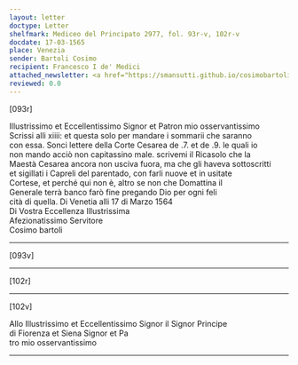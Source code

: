 ```yaml
---
layout: letter
doctype: Letter
shelfmark: Mediceo del Principato 2977, fol. 93r-v, 102r-v
docdate: 17-03-1565
place: Venezia
sender: Bartoli Cosimo
recipient: Francesco I de' Medici
attached_newsletter: <a href="https://smansutti.github.io/cosimobartoli/texts/3079_070,3079_071/">3079_070,3079_071</a>
reviewed: 0.0
---
```


[093r]  
  
  
Illustrissimo et Eccellentissimo Signor et Patron mio osservantissimo  
Scrissi alli xiiii: et questa solo per mandare i sommarii che saranno  
con essa. Sonci lettere della Corte Cesarea de .7. et de .9. le quali io  
non mando acciò non capitassino male. scrivemi il Ricasolo che la  
Maestà Cesarea ancora non usciva fuora, ma che gli haveva sottoscritti  
et sigillati i Capreli del parentado, con farli nuove et in usitate  
Cortese, et perché qui non è, altro se non che Domattina il  
Generale terrà banco farò fine pregando Dio per ogni feli  
cità di quella. Di Venetia alli 17 di Marzo 1564  
Di Vostra Eccellenza Illustrissima  
Afezionatissimo Servitore  
Cosimo bartoli  
  
---  

[093v]  
  
  
  
---  

[102r]  
  
  
  
---  

[102v]  
  
  
Allo Illustrissimo et Eccellentissimo Signor il Signor Principe  
di Fiorenza et Siena Signor et Pa  
tro mio osservantissimo  
  
---  

